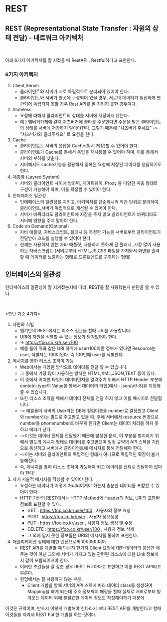 # REST

## REST (Representational State Transfer : 자원의 상태 전달) - 네트워크 아키텍처

<br>

아래 6가지 아키텍처를 잘 지켰을 때 RestAPI , Restful하다고 표현한다.<br>

### 6가지 아키텍처  
1. Client,Server
   - 클라이언트와 서버가 서로 독립적으로 분리되어 있어야 한다.
   - 클라이언트와 서버가 한곳에 구성되어 있을 경우, 서로의 데이터가 밀접하게 연관되어 독립되지 못할 경우 Rest API를 잘 지키지 못한 경우이다. 
2. Stateless
   - 요청에 대해서 클라이언트의 상태를 서버에 저장하지 않는다.
   - 예 ) 햄버거가게에 갈때 치즈버거에 콜라를 주문한다면 주문을 받은 클라이언트의 상태를 서버에 저장하지 말아야한다. 그렇기 때문에 "치즈버거 주세요" -> "치즈버거와 콜라주세요" 로 요청을 한다.
3. Cache
   - 클라이언트는 서버의 응답을 Cache(임시 저장)할 수 있어야 한다.
   - 클라이언트가 Cache를 통해서 응답을 재사용할 수 있어야 하며, 이를 통해서 서버의 부하를 낮춘다.
   - 서버에서도 cache기능을 활용해서 중복된 요청에 저장된 데이터를 응답하기도 한다.
4. 계층화 (Layred System)
   - 서버와 클라이언트 사이에 방화벽, 게이트웨이, Proxy 등 다양한 계층 형태로 구성이 가능해야 하며, 이를 확장할 수 있어야 한다.
5. 인터페이스 일관성
   - 인테페이스의 일관성을 지키고, 아키텍처를 단순화시켜 작은 단위로 분리하여, 클라이언트,서버가 독립적으로 개선될 수 있어야 한다. 
   - 서버가 바뀌더라도 클라이언트에 지장을 주지 않고 클라이언트가 바뀌더라도 서버에 영향을 주지 말아야 한다.
6. Code on Demand(Optional) 
   - 자바 애플릿, 자바스크립트, 플래시 등 특정한 기능을 서버로부터 클라이언트가 전달받아 코드를 실행할 수 있어야 한다.
   - 현재는 사용하지 않는 자바 애플릿, 사용하지 못하게 된 플래시, 가장 많이 사용하는 자바스크립트 (서버로부터 HTML,JS,CSS 파일을 가져와서 화면을 출력할 때 데이터를 보충하는 형태로 프론트엔드를 구축하는 형태)


## 인터페이스의 일관성
인터페이스의 일관성이 잘 지켜졌는지에 따라, REST를 잘 사용했는지 판단을 할 수 있다.

<br>

<판단 기준 4가지>
1. 자원의 식별
   - 웹기반의 REST에서는 리소스 접근을 할때 URI를 사용합니다.
   - URI에 자원을 식별할 수 있는 정보가 담겨있어야 한다.
   - -> https://foo.co.kr/user/100 
   - 예를 들어 위와 같은 URI 하위에 user/100이란 정보가 있다면 Resource는 user, 식별자는 100이된다. 즉 100번째 user를 식별한다.
2. 메시지를 통한 리소스 조작이 가능
   - Web에서는 다양한 방식으로 데이터를 전달 할 수 있습니다.
   - 그 중에서 가장 많이 사용하는 방식은 HTML,XML,JSON,TEXT 등이 있다.
   - 이 중에서 어떠한 타입의 데이터인지를 알려주기 위해서 HTTP Header 부분에 contetn-type의 Value을 통해서 데이터의 타입(예시 - json/utf-8)을 지정해 줄 수 있습니다.
   - 또한 리소스 조작을 웨해서 데이터 전체를 전달 하지 않고 이를 메시지로 전달합니다.
   -  -> 예를들어 서버의 User라는 DB에 컬럼이름을 number로 결정했고 Client와 number라는 필드로 주고받고 있을 때, 후에 서버에서 resource 변경으로 number를 phonenumber로 바꾸게 된다면 Client는 데이터 처리를 하지 못하고 에러가 난다.
   -  ->이것은 데이터 전체를 전달했기 때문에 발생한 문제, 이 부분을 방지하기 위해서 별도의 메시지 형태로 데이터를 주고받으며 일정 규약의 API 스펙을 기반으로 통신하고 서버에서 클라이언트에 메시지를 통해 전달해야 한다.
   -  ->이는 서버와 클라이언트의 독립적인 형태가 아니므로 독립적인 확장이 불가능해진다.
   -  즉, 메시지를 통하 리소스 조작이 가능해야 되고 데이터를 전체로 전달하지 않아야 한다!
3. 자기 서술적 메시지를 작성할 수 있어야 한다.
   - 요청하는 데이터가 어떻게 처리되어져야 하는지 충분한 데이터를 포함할 수 있어야 한다.
   - HTTP 기반의 REST에서는 HTTP Method와 Header의 정보, URI의 포함된 정보로 표현할 수 있다.
     - GET : https://foo.co.kr/user/100 , 사용자의 정보 요청
     - POST :https://foo.co.kr/user , 사용자 정보생성
     - PUT : https://foo.co.kr/user , 사용자 정보 생성 및 수정
     - DELETE : https://foo.co.kr/user/100  , 사용자 정보 삭제
     - 그 외에 담지 못한 정보들은 URI의 메시지를 통하여 표현한다.
4. 애플리케이션 상태에 대한 엔진으로써 하이퍼미디어
   - REST API를 개발할 때 단순히 한가지 Client 요청에 대한 데이터의 응답만 해주는 것이 아닌 그외에 서버가 가지고 있는 관련된 리소스에 대한 Link 정보까지 같이 포함되어져야 한다.
   - 이러한 조건들을 잘 갖춘 경우 REST Ful 하다고 표현하고 이를 REST API라고 부른다.
   - 현업에서는 잘 사용하지 않는 부분..
     - Client 개발을 할때 서버의 API 스펙에 따라 데이터 class를 생성하여 Mapping을 하게 되는데 주소 정보까지 매핑을 할때 실제로 서버로부터 받아오는 데이터 외에 불필요한 데이터 정보도 작성해야하기 때문에

이것은 규약이며, 반드시 이렇게 개발해야 한다라기 보다 REST API를 개발한다고 할때 이것들을 지켜서 REST Ful 한 개발을 하는 것이다.



